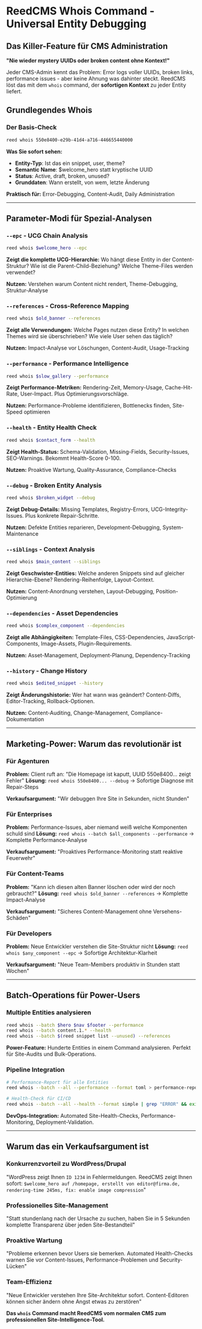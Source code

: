 # ReedCMS Whois Command - Universal Entity Debugging

## Das Killer-Feature für CMS Administration

**"Nie wieder mystery UUIDs oder broken content ohne Kontext!"**

Jeder CMS-Admin kennt das Problem: Error logs voller UUIDs, broken links, performance issues - aber keine Ahnung was dahinter steckt. ReedCMS löst das mit dem `whois` command, der **sofortigen Kontext** zu jeder Entity liefert.

## Grundlegendes Whois

### **Der Basis-Check**
```bash
reed whois 550e8400-e29b-41d4-a716-446655440000
```

**Was Sie sofort sehen:**
- **Entity-Typ**: Ist das ein snippet, user, theme?
- **Semantic Name**: $welcome_hero statt kryptische UUID
- **Status**: Active, draft, broken, unused?
- **Grunddaten**: Wann erstellt, von wem, letzte Änderung

**Praktisch für:** Error-Debugging, Content-Audit, Daily Administration

---

## Parameter-Modi für Spezial-Analysen

### **`--epc` - UCG Chain Analysis**
```bash
reed whois $welcome_hero --epc
```

**Zeigt die komplette UCG-Hierarchie:** Wo hängt diese Entity in der Content-Struktur? Wie ist die Parent-Child-Beziehung? Welche Theme-Files werden verwendet?

**Nutzen:** Verstehen warum Content nicht rendert, Theme-Debugging, Struktur-Analyse

### **`--references` - Cross-Reference Mapping**
```bash
reed whois $old_banner --references
```

**Zeigt alle Verwendungen:** Welche Pages nutzen diese Entity? In welchen Themes wird sie überschrieben? Wie viele User sehen das täglich?

**Nutzen:** Impact-Analyse vor Löschungen, Content-Audit, Usage-Tracking

### **`--performance` - Performance Intelligence**
```bash
reed whois $slow_gallery --performance
```

**Zeigt Performance-Metriken:** Rendering-Zeit, Memory-Usage, Cache-Hit-Rate, User-Impact. Plus Optimierungsvorschläge.

**Nutzen:** Performance-Probleme identifizieren, Bottlenecks finden, Site-Speed optimieren

### **`--health` - Entity Health Check**
```bash
reed whois $contact_form --health
```

**Zeigt Health-Status:** Schema-Validation, Missing-Fields, Security-Issues, SEO-Warnings. Bekommt Health-Score 0-100.

**Nutzen:** Proaktive Wartung, Quality-Assurance, Compliance-Checks

### **`--debug` - Broken Entity Analysis**
```bash
reed whois $broken_widget --debug
```

**Zeigt Debug-Details:** Missing Templates, Registry-Errors, UCG-Integrity-Issues. Plus konkrete Repair-Schritte.

**Nutzen:** Defekte Entities reparieren, Development-Debugging, System-Maintenance

### **`--siblings` - Context Analysis**
```bash
reed whois $main_content --siblings
```

**Zeigt Geschwister-Entities:** Welche anderen Snippets sind auf gleicher Hierarchie-Ebene? Rendering-Reihenfolge, Layout-Context.

**Nutzen:** Content-Anordnung verstehen, Layout-Debugging, Position-Optimierung

### **`--dependencies` - Asset Dependencies**
```bash
reed whois $complex_component --dependencies
```

**Zeigt alle Abhängigkeiten:** Template-Files, CSS-Dependencies, JavaScript-Components, Image-Assets, Plugin-Requirements.

**Nutzen:** Asset-Management, Deployment-Planung, Dependency-Tracking

### **`--history` - Change History**
```bash
reed whois $edited_snippet --history
```

**Zeigt Änderungshistorie:** Wer hat wann was geändert? Content-Diffs, Editor-Tracking, Rollback-Optionen.

**Nutzen:** Content-Auditing, Change-Management, Compliance-Dokumentation

---

## Marketing-Power: Warum das revolutionär ist

### **Für Agenturen**
**Problem:** Client ruft an: "Die Homepage ist kaputt, UUID 550e8400... zeigt Fehler"
**Lösung:** `reed whois 550e8400... --debug` → Sofortige Diagnose mit Repair-Steps

**Verkaufsargument:** "Wir debuggen Ihre Site in Sekunden, nicht Stunden"

### **Für Enterprises**
**Problem:** Performance-Issues, aber niemand weiß welche Komponenten schuld sind
**Lösung:** `reed whois --batch $all_components --performance` → Komplette Performance-Analyse

**Verkaufsargument:** "Proaktives Performance-Monitoring statt reaktive Feuerwehr"

### **Für Content-Teams**
**Problem:** "Kann ich diesen alten Banner löschen oder wird der noch gebraucht?"
**Lösung:** `reed whois $old_banner --references` → Komplette Impact-Analyse

**Verkaufsargument:** "Sicheres Content-Management ohne Versehens-Schäden"

### **Für Developers**
**Problem:** Neue Entwickler verstehen die Site-Struktur nicht
**Lösung:** `reed whois $any_component --epc` → Sofortige Architektur-Klarheit

**Verkaufsargument:** "Neue Team-Members produktiv in Stunden statt Wochen"

---

## Batch-Operations für Power-Users

### **Multiple Entities analysieren**
```bash
reed whois --batch $hero $nav $footer --performance
reed whois --batch content.1.* --health
reed whois --batch $(reed snippet list --unused) --references
```

**Power-Feature:** Hunderte Entities in einem Command analysieren. Perfekt für Site-Audits und Bulk-Operations.

### **Pipeline Integration**
```bash
# Performance-Report für alle Entities
reed whois --batch --all --performance --format toml > performance-report.toml

# Health-Check für CI/CD
reed whois --batch --all --health --format simple | grep "ERROR" && exit 1
```

**DevOps-Integration:** Automated Site-Health-Checks, Performance-Monitoring, Deployment-Validation.

---

## Warum das ein Verkaufsargument ist

### **Konkurrenzvorteil zu WordPress/Drupal**
"WordPress zeigt Ihnen `ID 1234` in Fehlermeldungen. ReedCMS zeigt Ihnen sofort: `$welcome_hero auf /homepage, erstellt von editor@firma.de, rendering-time 245ms, fix: enable image compression`"

### **Professionelles Site-Management** 
"Statt stundenlang nach der Ursache zu suchen, haben Sie in 5 Sekunden komplette Transparenz über jeden Site-Bestandteil"

### **Proaktive Wartung**
"Probleme erkennen bevor Users sie bemerken. Automated Health-Checks warnen Sie vor Content-Issues, Performance-Problemen und Security-Lücken"

### **Team-Effizienz**
"Neue Entwickler verstehen Ihre Site-Architektur sofort. Content-Editoren können sicher ändern ohne Angst etwas zu zerstören"

**Das `whois` Command macht ReedCMS vom normalen CMS zum professionellen Site-Intelligence-Tool.**
